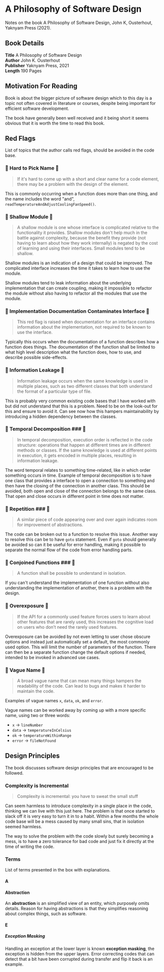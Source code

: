 # A Philosophy of Software Design

Notes on the book A Philosophy of Software Design, John K, Ousterhout, Yaknyam Press (2021).

## Book Details

**Title** A Philosophy of Software Design  
**Author** John K. Ousterhout  
**Publisher** Yaknyam Press, 2021  
**Length** 190 Pages  

## Motivation For Reading

Book is about the bigger picture of software design which to this day is a topic not often covered in literature or courses, despite being important for efficient software development. 

The book have generally been well received and it being short it seems obvious that it is worth the time to read this book.

## Red Flags

List of topics that the author calls red flags, should be avoided in the code base.

### &#x1F6A9; Hard to Pick Name &#x1F6A9;

> If it's hard to come up with a short and clear name for a code element, there may be a problem with the design of the element.

This is commonly occurring when a function does more than one thing, and the name includes the word "and", `readTemperatureAndAdjustCoolingFanSpeed()`. 

### &#x1F6A9; Shallow Module &#x1F6A9;

> A shallow module is one whose interface is complicated relative to the functionality it provides. Shallow modules don't help much in the battle against complexity, because the benefit they provide (not having to learn about how they work internally) is negated by the cost of learning and using their interfaces. Small modules tend to be shallow.

Shallow modules is an indication of a design that could be improved. The complicated interface increases the time it takes to learn how to use the module.

Shallow modules tend to leak information about the underlying implementation that can create coupling, making it impossible to refactor the module without also having to refactor all the modules that use the module.

### &#x1F6A9; Implementation Documentation Contaminates Interface &#x1F6A9;

> This red flag is raised when documentation for an interface contains information about the implementation, not required to be known to use the interface.

Typically this occurs when the documentation of a function describes how a function does things. The documentation of the function shall be limited to what high level description what the function does, how to use, and describe possible side-effects.

### &#x1F6A9; Information Leakage &#x1F6A9;

> Information leakage occurs when the same knowledge is used in multiple places, such as two different classes that both understand the format of a particular type of file.

This is probably very common existing code bases that I have worked with but did not understand that this is a problem. Need to be on the look-out for this and ensure to avoid it. Can see now how this hampers maintainability by introducing a hidden dependency between the classes.

### &#x1F6A9; Temporal Decomposition ### &#x1F6A9;

> In temporal decomposition, execution order is reflected in the code structure: operations that happen at different times are in different methods or classes. If the same knowledge is used at different points in execution, it gets encoded in multiple places, resulting in information leakage.

The word temporal relates to something time-related, like in which order something occurs in time. Example of temporal decomposition is to have one class that provides a interface to open a connection to something and then have the closing of the connection in another class. This should be avoided, both open and close of the connection belongs to the same class. That open and close occurs in different point in time does not matter.

### &#x1F6A9; Repetition ### &#x1F6A9;

> A similar piece of code appearing over and over again indicates room for improvement of abstractions.

The code can be broken out to a function to resolve this issue. Another way to resolve this can be to have `goto` statement. Even if `goto` should generally be avoided so can it be useful for error handling, making it possible to separate the normal flow of the code from error handling parts.

### &#x1F6A9; Conjoined Functions ### &#x1F6A9;

> A function shall be possible to understand in isolation.

If you can't understand the implementation of one function without also understanding the implementation of another, there is a problem with the design.

### &#x1F6A9; Overexposure &#x1F6A9;

> If the API for a commonly used feature forces users to learn about other
features that are rarely used, this increases the cognitive load on users who
don’t need the rarely used features.

Overexposure can be avoided by not even letting to user chose obscure options and instead just automatically set a default, the most commonly used option. This will limit the number of parameters of the function. There can then be a separate function change the default options if needed, intended to be invoked in advanced use cases.

### &#x1F6A9; Vague Name &#x1F6A9;

> A broad vague name that can mean many things hampers the readability of the code. Can lead to bugs and makes it harder to maintain the code.

Examples of vague names `x`, `data`, `ok`, and `error`.

Vague names can be worked away by coming up with a more specific name, using two or three words:

- `x` -> `lineNumber`
- `data` -> `temperatureInCelsius`
- `ok` -> `temperatureWithinRange`
- `error` -> `fileNotFound`

## Design Principles

The book discusses software design principles that are encouraged to be followed.

### Complexity is Incremental

> Complexity is incremental: you have to sweat the small stuff

Can seem harmless to introduce complexity in a single place in the code, thinking we can live with this just here. The problem is that once started to slack off it is very easy to turn it in to a habit. Within a few months the whole code base will be a mess caused by many small sins, that in isolation seemed harmless.

The way to solve the problem with the code slowly but surely becoming a mess, is to have a zero tolerance for bad code and just fix it directly at the time of writing the code.

### Terms

List of terms presented in the box with explanations.

#### A

#### Abstraction

An **abstraction** is an simplified view of an entity, which purposely omits details. Reason for having abstractions is that they simplifies reasoning about complex things, such as software.

#### E

##### Exception Masking

Handling an exception at the lower layer is known **exception masking**, the exception is hidden from the upper layers. Error correcting codes that can detect that a bit have been corrupted during transfer and flip it back is an example.